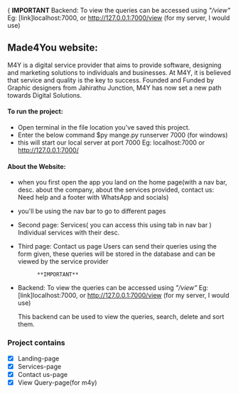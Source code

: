 {		**IMPORTANT**
 Backend: To view the queries can be accessed using *"/view"*
	Eg: 
	 [link]localhost:7000, or
	http://127.0.0.1:7000/view 
	(for my server, I would use)
	

<h2>Made4You website:</h2>
	M4Y is a digital service provider that aims to provide software,
designing and marketing solutions to individuals and
businesses. At M4Y, it is believed that service and quality is the
key to success. Founded and Funded by Graphic designers
from Jahirathu Junction, M4Y has now set a new path towards
Digital Solutions.


<h4>To run the project:</h4>

* Open terminal in the file location you've
saved this project.
* Enter the below command
	$py mange.py runserver 7000 (for windows)
* this will start our local server at port 7000
 Eg: localhost:7000 or http://127.0.0.1:7000/

<h4>About the Website:</h4>

* when you first open the app you land on the home page(with a nav bar, desc. about the company, about the services provided, contact us: Need help and a footer with WhatsApp and socials)
* you'll be using the nav bar to go to different pages
* Second page: Services( you can access this using tab in nav bar )
	Individual services with their desc.
* Third page: Contact us page 
	Users can send their queries using the form given, these queries will be stored in the database and can be viewed by the service provider
 			

 			**IMPORTANT**
* Backend: To view the queries can be accessed using *"/view"*
	Eg: 
	 [link]localhost:7000, or
	http://127.0.0.1:7000/view 
	(for my server, I would use)
	

	This backend can be used to view the
queries, search, delete and sort them. 

### Project contains

- [x] Landing-page
- [x] Services-page
- [x] Contact us-page
- [x] View Query-page(for m4y)